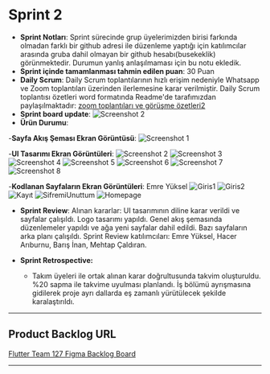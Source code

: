 # Sprint 2
- **Sprint Notları**: Sprint sürecinde grup üyelerimizden birisi farkında olmadan farklı bir github adresi ile düzenleme yaptığı için katılımcılar arasında gruba dahil olmayan bir github hesabı(busekeklik) görünmektedir. Durumun yanlış anlaşılmaması için bu notu ekledik.
- **Sprint içinde tamamlanması tahmin edilen puan**: 30 Puan
- **Daily Scrum**: Daily Scrum toplantılarının hızlı erişim nedeniyle Whatsapp ve Zoom toplantıları üzerinden ilerlemesine karar verilmiştir. Daily Scrum toplantısı özetleri word formatında Readme'de tarafımızdan paylaşılmaktadır: [zoom toplantıları ve görüşme özetleri2](https://github.com/mehtapcaldiran/F-127/blob/main/ZOOM%20TOPLANTILARI%20VE%20G%C3%96R%C3%9C%C5%9EME%20%C3%96ZETLER%C4%B0-2.docx)
- **Sprint board update**:
![Screenshot 2](https://github.com/mehtapcaldiran/F-127/blob/main/Sprint_2/Screenshot_2.jpg)
- **Ürün Durumu**:

-**Sayfa Akış Şeması Ekran Görüntüsü**:
![Screenshot 1](https://github.com/mehtapcaldiran/F-127/blob/main/Sprint_2/Screenshot_1.jpg)

-**UI Tasarımı Ekran Görüntüleri**:
![Screenshot 2](https://github.com/mehtapcaldiran/F-127/blob/main/Sprint_1/UI-1.jpg)
![Screenshot 3](https://github.com/mehtapcaldiran/F-127/blob/main/Sprint_1/UI-2.jpg)
![Screenshot 4](https://github.com/mehtapcaldiran/F-127/blob/main/Sprint_1/UI-3.jpg)
![Screenshot 5](https://github.com/mehtapcaldiran/F-127/blob/main/Sprint_2/UI-4.jpg)
![Screenshot 6](https://github.com/mehtapcaldiran/F-127/blob/main/Sprint_2/UI-5.jpg)
![Screenshot 7](https://github.com/mehtapcaldiran/F-127/blob/main/Sprint_2/UI-6.jpg)
![Screenshot 8](https://github.com/mehtapcaldiran/F-127/blob/main/Sprint_2/UI-7.jpg)

-**Kodlanan Sayfaların Ekran Görüntüleri**: Emre Yüksel
![Giris1](https://github.com/mehtapcaldiran/F-127/blob/main/Sprint_2/Giri%C5%9F1.jpeg)
![Giris2](https://github.com/mehtapcaldiran/F-127/blob/main/Sprint_2/Giri%C5%9F2.jpeg)
![Kayıt](https://github.com/mehtapcaldiran/F-127/blob/main/Sprint_2/Kay%C4%B1t.jpeg)
![SifremiUnuttum](https://github.com/mehtapcaldiran/F-127/blob/main/Sprint_2/%C5%9Fifremi%20unuttum.jpeg)
![Homepage](https://github.com/mehtapcaldiran/F-127/blob/main/Sprint_2/homepage.jpeg)

- **Sprint Review**: Alınan kararlar: UI tasarımının diline karar verildi ve sayfalar çalışıldı. Logo tasarımı yapıldı. Genel akış şemasında düzenlemeler yapıldı ve ağa yeni sayfalar dahil edildi. Bazı sayfaların arka planı çalışıldı. Sprint Review katılımcıları: Emre Yüksel, Hacer Arıburnu, Barış İnan, Mehtap Çaldıran. 

- **Sprint Retrospective:**
  - Takım üyeleri ile ortak alınan karar doğrultusunda takvim oluşturuldu. %20 sapma ile takvime uyulması planlandı. İş bölümü ayrışmasına gidilerek proje ayrı dallarda eş zamanlı yürütülecek şekilde karalaştırıldı.
---
## Product Backlog URL
[Flutter Team 127 Figma Backlog Board](https://www.figma.com/file/GnM3NDG7SCPwflDVooV57E/Proje-Tasar%C4%B1m?type=whiteboard&t=OpPCiWqfuLQ6jOfm-0)

---

